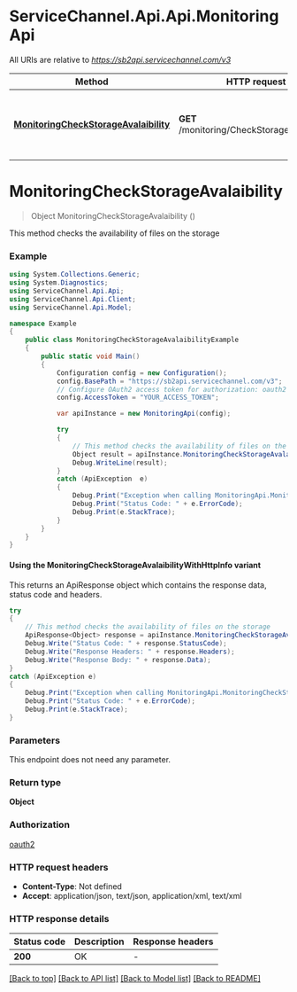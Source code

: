 # ServiceChannel.Api.Api.MonitoringApi

All URIs are relative to *https://sb2api.servicechannel.com/v3*

| Method | HTTP request | Description |
|--------|--------------|-------------|
| [**MonitoringCheckStorageAvalaibility**](MonitoringApi.md#monitoringcheckstorageavalaibility) | **GET** /monitoring/CheckStorageAvalaibility | This method checks the availability of files on the storage |

<a id="monitoringcheckstorageavalaibility"></a>
# **MonitoringCheckStorageAvalaibility**
> Object MonitoringCheckStorageAvalaibility ()

This method checks the availability of files on the storage

### Example
```csharp
using System.Collections.Generic;
using System.Diagnostics;
using ServiceChannel.Api.Api;
using ServiceChannel.Api.Client;
using ServiceChannel.Api.Model;

namespace Example
{
    public class MonitoringCheckStorageAvalaibilityExample
    {
        public static void Main()
        {
            Configuration config = new Configuration();
            config.BasePath = "https://sb2api.servicechannel.com/v3";
            // Configure OAuth2 access token for authorization: oauth2
            config.AccessToken = "YOUR_ACCESS_TOKEN";

            var apiInstance = new MonitoringApi(config);

            try
            {
                // This method checks the availability of files on the storage
                Object result = apiInstance.MonitoringCheckStorageAvalaibility();
                Debug.WriteLine(result);
            }
            catch (ApiException  e)
            {
                Debug.Print("Exception when calling MonitoringApi.MonitoringCheckStorageAvalaibility: " + e.Message);
                Debug.Print("Status Code: " + e.ErrorCode);
                Debug.Print(e.StackTrace);
            }
        }
    }
}
```

#### Using the MonitoringCheckStorageAvalaibilityWithHttpInfo variant
This returns an ApiResponse object which contains the response data, status code and headers.

```csharp
try
{
    // This method checks the availability of files on the storage
    ApiResponse<Object> response = apiInstance.MonitoringCheckStorageAvalaibilityWithHttpInfo();
    Debug.Write("Status Code: " + response.StatusCode);
    Debug.Write("Response Headers: " + response.Headers);
    Debug.Write("Response Body: " + response.Data);
}
catch (ApiException e)
{
    Debug.Print("Exception when calling MonitoringApi.MonitoringCheckStorageAvalaibilityWithHttpInfo: " + e.Message);
    Debug.Print("Status Code: " + e.ErrorCode);
    Debug.Print(e.StackTrace);
}
```

### Parameters
This endpoint does not need any parameter.
### Return type

**Object**

### Authorization

[oauth2](../README.md#oauth2)

### HTTP request headers

 - **Content-Type**: Not defined
 - **Accept**: application/json, text/json, application/xml, text/xml


### HTTP response details
| Status code | Description | Response headers |
|-------------|-------------|------------------|
| **200** | OK |  -  |

[[Back to top]](#) [[Back to API list]](../README.md#documentation-for-api-endpoints) [[Back to Model list]](../README.md#documentation-for-models) [[Back to README]](../README.md)


